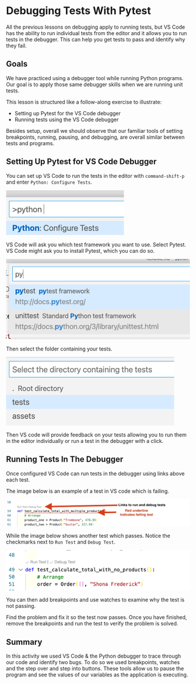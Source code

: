 # Debugging Tests With Pytest


All the previous lessons on debugging apply to running tests, but VS Code has the ability to run individual tests from the editor and it allows you to run tests in the debugger.  This can help you get tests to pass and identify why they fail.

## Goals

We have practiced using a debugger tool while running Python programs. Our goal is to apply those same debugger skills when we are running unit tests.

This lesson is structured like a follow-along exercise to illustrate:

- Setting up Pytest for the VS Code debugger
- Running tests using the VS Code debugger

Besides setup, overall we should observe that our familiar tools of setting breakpoints, running, pausing, and debugging, are overall similar between tests and programs.

## Setting Up Pytest for VS Code Debugger

You can set up VS Code to run the tests in the editor with `command-shift-p` and enter `Python: Configure Tests`.  

![configure tests](../assets/vs-code-debugger/python-configure-tests.png)

VS Code will ask you which test framework you want to use.  Select Pytest.  VS Code might ask you to install Pytest, which you can do so.

![Select Test framework to use](../assets/vs-code-debugger/select-pytest.png)

Then select the folder containing your tests.

![Select the tests folder](../assets/vs-code-debugger/select-tests-dir.png)

Then VS code will provide feedback on your tests allowing you to run them in the editor individually or run a test in the debugger with a click.

## Running Tests In The Debugger

Once configured VS Code can run tests in the debugger using links above each test.

The image below is an example of a test in VS code which is failing.

![Failing test](../assets/vs-code-debugger/failing-test-vs-code.png)

While the image below shows another test which passes.  Notice the checkmarks next to `Run Test` and `Debug Test`.

![Passing test](../assets/vs-code-debugger/passing-test-vs-code.png)

You can then add breakpoints and use watches to examine why the test is not passing.

Find the problem and fix it so the test now passes.  Once you have finished, remove the breakpoints and run the test to verify the problem is solved.

## Summary

In this activity we used VS Code & the Python debugger to trace through our code and identify two bugs.  To do so we used breakpoints, watches and the step over and step into buttons.  These tools allow us to pause the program and see the values of our variables as the application is executing.
